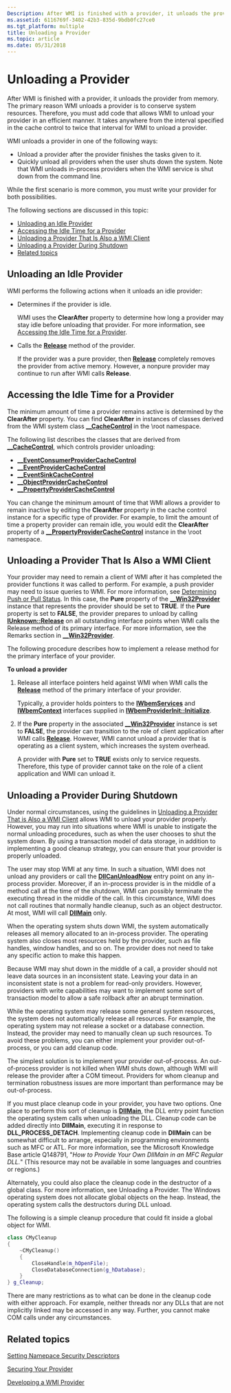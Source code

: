```yaml
---
Description: After WMI is finished with a provider, it unloads the provider from memory.
ms.assetid: 6116769f-3402-42b3-835d-9bdb0fc27ce0
ms.tgt_platform: multiple
title: Unloading a Provider
ms.topic: article
ms.date: 05/31/2018
---
```


# Unloading a Provider

After WMI is finished with a provider, it unloads the provider from memory. The primary reason WMI unloads a provider is to conserve system resources. Therefore, you must add code that allows WMI to unload your provider in an efficient manner. It takes anywhere from the interval specified in the cache control to twice that interval for WMI to unload a provider.

WMI unloads a provider in one of the following ways:

-   Unload a provider after the provider finishes the tasks given to it.
-   Quickly unload all providers when the user shuts down the system. Note that WMI unloads in-process providers when the WMI service is shut down from the command line.

While the first scenario is more common, you must write your provider for both possibilities.

The following sections are discussed in this topic:

-   [Unloading an Idle Provider](#unloading-an-idle-provider)
-   [Accessing the Idle Time for a Provider](#accessing-the-idle-time-for-a-provider)
-   [Unloading a Provider That Is Also a WMI Client](#unloading-a-provider-that-is-also-a-wmi-client)
-   [Unloading a Provider During Shutdown](#unloading-a-provider-during-shutdown)
-   [Related topics](#related-topics)

## Unloading an Idle Provider

WMI performs the following actions when it unloads an idle provider:

-   Determines if the provider is idle.

    WMI uses the **ClearAfter** property to determine how long a provider may stay idle before unloading that provider. For more information, see [Accessing the Idle Time for a Provider](#accessing-the-idle-time-for-a-provider).

-   Calls the [**Release**](/windows/win32/api/unknwn/nf-unknwn-iunknown-release) method of the provider.

    If the provider was a pure provider, then [**Release**](/windows/win32/api/unknwn/nf-unknwn-iunknown-release) completely removes the provider from active memory. However, a nonpure provider may continue to run after WMI calls **Release**.

## Accessing the Idle Time for a Provider

The minimum amount of time a provider remains active is determined by the **ClearAfter** property. You can find **ClearAfter** in instances of classes derived from the WMI system class [**\_\_CacheControl**](--cachecontrol.md) in the \\root namespace.

The following list describes the classes that are derived from [**\_\_CacheControl**](--cachecontrol.md), which controls provider unloading:

-   [**\_\_EventConsumerProviderCacheControl**](--eventconsumerprovidercachecontrol.md)
-   [**\_\_EventProviderCacheControl**](--eventprovidercachecontrol.md)
-   [**\_\_EventSinkCacheControl**](--eventsinkcachecontrol.md)
-   [**\_\_ObjectProviderCacheControl**](--objectprovidercachecontrol.md)
-   [**\_\_PropertyProviderCacheControl**](--propertyprovidercachecontrol.md)

You can change the minimum amount of time that WMI allows a provider to remain inactive by editing the **ClearAfter** property in the cache control instance for a specific type of provider. For example, to limit the amount of time a property provider can remain idle, you would edit the **ClearAfter** property of a [**\_\_PropertyProviderCacheControl**](--propertyprovidercachecontrol.md) instance in the \\root namespace.

## Unloading a Provider That Is Also a WMI Client

Your provider may need to remain a client of WMI after it has completed the provider functions it was called to perform. For example, a push provider may need to issue queries to WMI. For more information, see [Determining Push or Pull Status](determining-push-or-pull-status.md). In this case, the **Pure** property of the [**\_\_Win32Provider**](--win32provider.md) instance that represents the provider should be set to **TRUE**. If the **Pure** property is set to **FALSE**, the provider prepares to unload by calling [**IUnknown::Release**](/windows/win32/api/unknwn/nf-unknwn-iunknown-release) on all outstanding interface points when WMI calls the Release method of its primary interface. For more information, see the Remarks section in [**\_\_Win32Provider**](--win32provider.md).

The following procedure describes how to implement a release method for the primary interface of your provider.

**To unload a provider**

1.  Release all interface pointers held against WMI when WMI calls the [**Release**](/windows/win32/api/unknwn/nf-unknwn-iunknown-release) method of the primary interface of your provider.

    Typically, a provider holds pointers to the [**IWbemServices**](/windows/desktop/api/WbemCli/nn-wbemcli-iwbemservices) and [**IWbemContext**](/windows/desktop/api/WbemCli/nn-wbemcli-iwbemcontext) interfaces supplied in [**IWbemProviderInit::Initialize**](/windows/desktop/api/Wbemprov/nf-wbemprov-iwbemproviderinit-initialize).

2.  If the **Pure** property in the associated [**\_\_Win32Provider**](--win32provider.md) instance is set to **FALSE**, the provider can transition to the role of client application after WMI calls [**Release**](/windows/win32/api/unknwn/nf-unknwn-iunknown-release). However, WMI cannot unload a provider that is operating as a client system, which increases the system overhead.

    A provider with **Pure** set to **TRUE** exists only to service requests. Therefore, this type of provider cannot take on the role of a client application and WMI can unload it.

## Unloading a Provider During Shutdown

Under normal circumstances, using the guidelines in [Unloading a Provider That is Also a WMI Client](#unloading-a-provider-that-is-also-a-wmi-client) allows WMI to unload your provider properly. However, you may run into situations where WMI is unable to instigate the normal unloading procedures, such as when the user chooses to shut the system down. By using a transaction model of data storage, in addition to implementing a good cleanup strategy, you can ensure that your provider is properly unloaded.

The user may stop WMI at any time. In such a situation, WMI does not unload any providers or call the [**DllCanUnloadNow**](/windows/win32/api/combaseapi/nf-combaseapi-dllcanunloadnow) entry point on any in-process provider. Moreover, if an in-process provider is in the middle of a method call at the time of the shutdown, WMI can possibly terminate the executing thread in the middle of the call. In this circumstance, WMI does not call routines that normally handle cleanup, such as an object destructor. At most, WMI will call [**DllMain**](/windows/desktop/Dlls/dllmain) only.

When the operating system shuts down WMI, the system automatically releases all memory allocated to an in-process provider. The operating system also closes most resources held by the provider, such as file handles, window handles, and so on. The provider does not need to take any specific action to make this happen.

Because WMI may shut down in the middle of a call, a provider should not leave data sources in an inconsistent state. Leaving your data in an inconsistent state is not a problem for read-only providers. However, providers with write capabilities may want to implement some sort of transaction model to allow a safe rollback after an abrupt termination.

While the operating system may release some general system resources, the system does not automatically release all resources. For example, the operating system may not release a socket or a database connection. Instead, the provider may need to manually clean up such resources. To avoid these problems, you can either implement your provider out-of-process, or you can add cleanup code.

The simplest solution is to implement your provider out-of-process. An out-of-process provider is not killed when WMI shuts down, although WMI will release the provider after a COM timeout. Providers for whom cleanup and termination robustness issues are more important than performance may be out-of-process.

If you must place cleanup code in your provider, you have two options. One place to perform this sort of cleanup is [**DllMain**](/windows/desktop/Dlls/dllmain), the DLL entry point function the operating system calls when unloading the DLL. Cleanup code can be added directly into **DllMain**, executing it in response to **DLL\_PROCESS\_DETACH**. Implementing cleanup code in **DllMain** can be somewhat difficult to arrange, especially in programming environments such as MFC or ATL. For more information, see the Microsoft Knowledge Base article Q148791, "*How to Provide Your Own DllMain in an MFC Regular DLL.*" (This resource may not be available in some languages and countries or regions.)

Alternately, you could also place the cleanup code in the destructor of a global class. For more information, see Unloading a Provider. The Windows operating system does not allocate global objects on the heap. Instead, the operating system calls the destructors during DLL unload.

The following is a simple cleanup procedure that could fit inside a global object for WMI.


```C++
class CMyCleanup
{
    ~CMyCleanup()
    {
        CloseHandle(m_hOpenFile);
        CloseDatabaseConnection(g_hDatabase);
    }
} g_Cleanup;
```



There are many restrictions as to what can be done in the cleanup code with either approach. For example, neither threads nor any DLLs that are not implicitly linked may be accessed in any way. Further, you cannot make COM calls under any circumstances.

## Related topics

<dl> <dt>

[Setting Namepace Security Descriptors](setting-namespace-security-descriptors.md)
</dt> <dt>

[Securing Your Provider](securing-your-provider.md)
</dt> <dt>

[Developing a WMI Provider](developing-a-wmi-provider.md)
</dt> </dl>

 

 